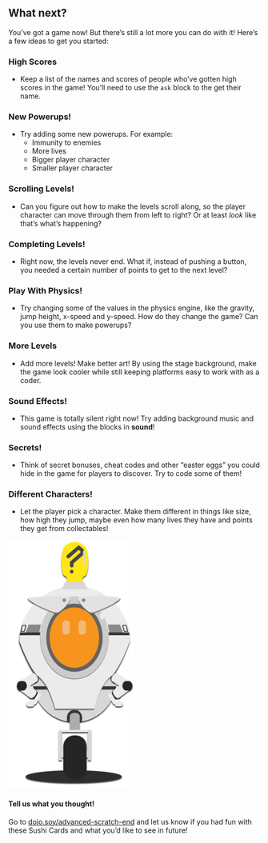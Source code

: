 ## What next?

You’ve got a game now! But there’s still a lot more you can do with it! Here’s a few ideas to get you started:
 
### High Scores

+ Keep a list of the names and scores of people who’ve gotten high scores in the game! You’ll need to use the `ask` block to the get their name.

### New Powerups!
 
+ Try adding some new powerups. For example:
  * Immunity to enemies
  * More lives
  * Bigger player character
  * Smaller player character
 
### Scrolling Levels!

+ Can you figure out how to make the levels scroll along, so the player character can move through them from left to right? Or at least _look_ like that’s what’s happening?
 
### Completing Levels!

+ Right now, the levels never end. What if, instead of pushing a button, you needed a certain number of points to get to the next level?
 
### Play With Physics!
 
+ Try changing some of the values in the physics engine, like the gravity, jump height, x-speed and y-speed. How do they change the game? 
 Can you use them to make powerups?
 
### More Levels
 
+ Add more levels! Make better art! By using the stage background, make the game look cooler while still keeping platforms easy to work with as a coder.
 
### Sound Effects!

+ This game is totally silent right now! Try adding background music and sound effects using the blocks in **sound**!
 
### Secrets!

+ Think of secret bonuses, cheat codes and other “easter eggs” you could hide in the game for players to discover. Try to code some of them!
 
### Different Characters!

+ Let the player pick a character. Make them different in things like size, how high they jump, maybe even how many lives they have and points they get from collectables! 

![](images/zero.png) 


#### Tell us what you thought!
Go to [dojo.soy/advanced-scratch-end](http://dojo.soy/advanced-scratch-end) and let us know if you had fun with these Sushi Cards and what you’d like to see in future!